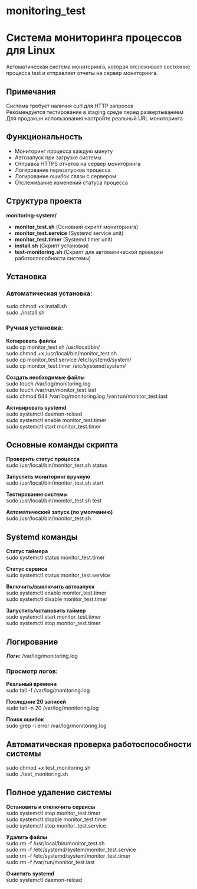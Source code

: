 # monitoring_test

# Система мониторинга процессов для Linux
Автоматическая система мониторинга, которая отслеживает состояние процесса test и отправляет отчеты на сервер мониторинга.

## Примечания
Система требует наличия curl для HTTP запросов\
Рекомендуется тестирование в staging среде перед развертыванием\
Для продакшн использования настройте реальный URL мониторинга

## Функциональность
-  Мониторинг процесса каждую минуту
-  Автозапуск при загрузке системы
-  Отправка HTTPS отчетов на сервер мониторинга
-  Логирование перезапусков процесса
-  Логирование ошибок связи с сервером
-  Отслеживание изменений статуса процесса

## Структура проекта
**monitoring-system/**
- **monitor_test.sh** (Основной скрипт мониторинга)
- **monitor_test.service** (Systemd service unit)
- **monitor_test.timer** (Systemd timer unit)
- **install.sh** (Скрипт установки)
- **test-monitoring.sh** (Скрипт для автоматической проверки работоспособности системы)


## Установка

### Автоматическая установка:
sudo chmod +x install.sh\
sudo ./install.sh


### Ручная установка:

**Копировать файлы**\
sudo cp monitor_test.sh /usr/local/bin/\
sudo chmod +x /usr/local/bin/monitor_test.sh\
sudo cp monitor_test.service /etc/systemd/system/\
sudo cp monitor_test.timer /etc/systemd/system/

**Создать необходимые файлы**\
sudo touch /var/log/monitoring.log\
sudo touch /var/run/monitor_test.last\
sudo chmod 644 /var/log/monitoring.log /var/run/monitor_test.last

**Активировать systemd**\
sudo systemctl daemon-reload\
sudo systemctl enable monitor_test.timer\
sudo systemctl start monitor_test.timer


## Основные команды скрипта

**Проверить статус процесса**\
sudo /usr/local/bin/monitor_test.sh status

**Запустить мониторинг вручную**\
sudo /usr/local/bin/monitor_test.sh start

**Тестирование системы**\
sudo /usr/local/bin/monitor_test.sh test

**Автоматический запуск (по умолчанию)**\
sudo /usr/local/bin/monitor_test.sh


## Systemd команды

**Статус таймера**\
sudo systemctl status monitor_test.timer

**Статус сервиса**\
sudo systemctl status monitor_test.service

**Включить/выключить автозапуск**\
sudo systemctl enable monitor_test.timer\
sudo systemctl disable monitor_test.timer

**Запустить/остановить таймер**\
sudo systemctl start monitor_test.timer\
sudo systemctl stop monitor_test.timer

## Логирование
**Логи:** /var/log/monitoring.log


### Просмотр логов:

**Реальный времени**\
sudo tail -f /var/log/monitoring.log

**Последние 20 записей**\
sudo tail -n 20 /var/log/monitoring.log

**Поиск ошибок**\
sudo grep -i error /var/log/monitoring.log

## Автоматическая проверка работоспособности системы
sudo chmod +x test_monitoring.sh\
sudo ./test_monitoring.sh

## Полное удаление системы

**Остановить и отключить сервисы**\
sudo systemctl stop monitor_test.timer\
sudo systemctl disable monitor_test.timer\
sudo systemctl stop monitor_test.service

**Удалить файлы**\
sudo rm -f /usr/local/bin/monitor_test.sh\
sudo rm -f /etc/systemd/system/monitor_test.service\
sudo rm -f /etc/systemd/system/monitor_test.timer\
sudo rm -f /var/run/monitor_test.last

**Очистить systemd**\
sudo systemctl daemon-reload
